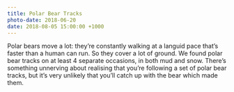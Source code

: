 ```yaml
---
title: Polar Bear Tracks
photo-date: 2018-06-20
date: 2018-08-05 15:00:00 +1000
---
```

Polar bears move a lot: they’re constantly walking at a languid pace that’s faster than a human can run. So they cover a lot of ground. We found polar bear tracks on at least 4 separate occasions, in both mud and snow. There’s something unnerving about realising that you’re following a set of polar bear tracks, but it’s very unlikely that you’ll catch up with the bear which made them.
